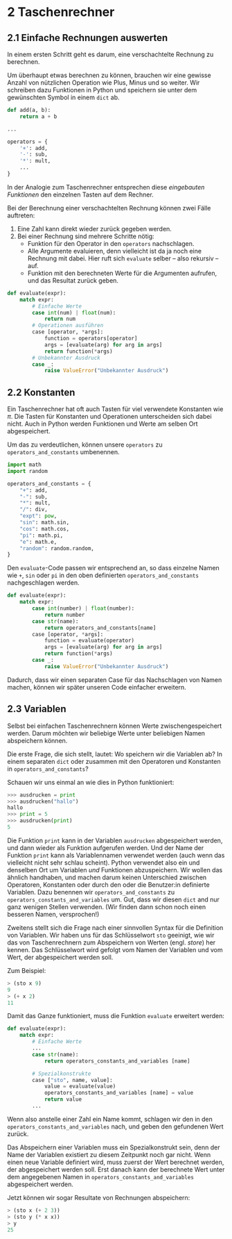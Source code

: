 # 2 Taschenrechner

## 2.1 Einfache Rechnungen auswerten

In einem ersten Schritt geht es darum, eine verschachtelte Rechnung zu berechnen.

Um überhaupt etwas berechnen zu können, brauchen wir eine gewisse Anzahl von nützlichen Operation wie Plus, Minus und so weiter.  Wir schreiben dazu Funktionen in Python und speichern sie unter dem gewünschten Symbol in einem `dict` ab.

```py
def add(a, b):
    return a + b

...

operators = {
    '+': add,
    '-': sub,
    '*': mult,
    ...
}
```

In der Analogie zum Taschenrechner entsprechen diese _eingebauten Funktionen_ den einzelnen Tasten auf dem Rechner.

Bei der Berechnung einer verschachtelten Rechnung können zwei Fälle auftreten:
1. Eine Zahl kann direkt wieder zurück gegeben werden.
2. Bei einer Rechnung sind mehrere Schritte nötig:
     * Funktion für den Operator in den `operators` nachschlagen.
     * Alle Argumente evaluieren, denn vielleicht ist da ja noch eine Rechnung mit dabei.  Hier ruft sich `evaluate` selber &ndash; also rekursiv &ndash; auf.
     * Funktion mit den berechneten Werte für die Argumenten aufrufen, und das Resultat zurück geben.

```py
def evaluate(expr):
    match expr:
        # Einfache Werte
        case int(num) | float(num):
            return num
        # Operationen ausführen
        case [operator, *args]:
            function = operators[operator]
            args = [evaluate(arg) for arg in args]
            return function(*args)
        # Unbekannter Ausdruck
        case _:
            raise ValueError("Unbekannter Ausdruck")
```

## 2.2 Konstanten

Ein Taschenrechner hat oft auch Tasten für viel verwendete Konstanten wie $\pi$.  Die Tasten für Konstanten und Operationen unterscheiden sich dabei nicht.  Auch in Python werden Funktionen und Werte am selben Ort abgespeichert.

Um das zu verdeutlichen, können unsere `operators` zu `operators_and_constants` umbenennen.

```python
import math
import random

operators_and_constants = {
    "+": add,
    "-": sub,
    "*": mult,
    "/": div,
    "expt": pow,
    "sin": math.sin,
    "cos": math.cos,
    "pi": math.pi,
    "e": math.e,
    "random": random.random,
}
```

Den `evaluate`-Code passen wir entsprechend an, so dass einzelne Namen wie `+`, `sin` oder `pi` in den oben definierten `operators_and_constants` nachgeschlagen werden.

```python
def evaluate(expr):
    match expr:
        case int(number) | float(number):
            return number
        case str(name):
            return operators_and_constants[name]
        case [operator, *args]:
            function = evaluate(operator)
            args = [evaluate(arg) for arg in args]
            return function(*args)
        case _:
            raise ValueError("Unbekannter Ausdruck")
```

Dadurch, dass wir einen separaten Case für das Nachschlagen von Namen machen, können wir später unseren Code einfacher erweitern.

## 2.3 Variablen

Selbst bei einfachen Taschenrechnern können Werte zwischengespeichert werden. Darum möchten wir beliebige Werte unter beliebigen Namen abspeichern können.

Die erste Frage, die sich stellt, lautet: Wo speichern wir die Variablen ab? In einem separaten `dict` oder zusammen mit den Operatoren und Konstanten in `operators_and_constants`?

Schauen wir uns einmal an wie dies in Python funktioniert:

```py
>>> ausdrucken = print
>>> ausdrucken("hallo")
hallo
>>> print = 5
>>> ausdrucken(print)
5
```
Die Funktion `print` kann in der Variablen `ausdrucken` abgespeichert werden, und dann wieder als Funktion aufgerufen werden.  Und der Name der Funktion `print` kann als Variablennamen verwendet werden (auch wenn das vielleicht nicht sehr schlau scheint).  Python verwendet also ein und denselben Ort um Variablen _und_ Funktionen abzuspeichern.  Wir wollen das ähnlich handhaben, und machen darum keinen Unterschied zwischen Operatoren, Konstanten oder durch den oder die Benutzer:in definierte Variablen.  Dazu benennen wir `operators_and_constants` zu `operators_constants_and_variables` um. Gut, dass wir diesen `dict` and nur ganz wenigen Stellen verwenden.  (Wir finden dann schon noch einen besseren Namen, versprochen!)

Zweitens stellt sich die Frage nach einer sinnvollen Syntax für die Definition von Variablen. Wir haben uns für das Schlüsselwort `sto` geeinigt, wie wir das von Taschenrechnern zum Abspeichern von Werten (engl. _store_) her kennen.  Das Schlüsselwort wird gefolgt vom Namen der Variablen und vom Wert, der abgespeichert werden soll.

Zum Beispiel:
```scheme
> (sto x 9)
9
> (+ x 2)
11
```

Damit das Ganze funktioniert, muss die Funktion `evaluate` erweitert werden:
```py
def evaluate(expr):
    match expr:
        # Einfache Werte
        ...
        case str(name):
            return operators_constants_and_variables [name]

        # Spezialkonstrukte
        case ["sto", name, value]:
            value = evaluate(value)
            operators_constants_and_variables [name] = value
            return value
        ...
```

Wenn also anstelle einer Zahl ein Name kommt, schlagen wir den in den `operators_constants_and_variables` nach, und geben den gefundenen Wert zurück.

Das Abspeichern einer Variablen muss ein Spezialkonstrukt sein, denn der Name der Variablen existiert zu diesem Zeitpunkt noch gar nicht.  Wenn einen neue Variable definiert wird, muss zuerst der Wert berechnet werden, der abgespeichert werden soll. Erst danach kann der berechnete Wert unter dem angegebenen Namen in `operators_constants_and_variables` abgespeichert werden.

Jetzt können wir sogar Resultate von Rechnungen abspeichern:

```scheme
> (sto x (+ 2 3))
> (sto y (* x x))
> y
25
```